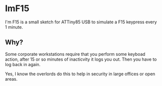# ImF15
I'm F15 is a small sketch for ATTiny85 USB to simulate a F15 keypress every 1 minute.

## Why?

Some corporate workstations require that you perform some keyboad action, after 15 or so minutes of inacticvity it logs you out.
Then you have to log back in again.

Yes, I know the overlords do this to help in security in large offices or open areas.
